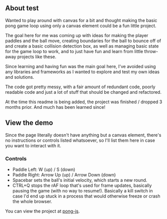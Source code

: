 ## About test
Wanted to play around with canvas for a bit and thought making the basic
pong game loop using only a canvas element could be a fun little project.

The goal here for me was coming up with ideas for making the player paddles
and the ball move, creating boundaries for the ball to bounce off of and create
a basic collision detection box, as well as managing basic state for the game
loop to work, and to just have fun and learn from little throw-away projects
like these.

Since learning and having fun was the main goal here, I've avoided using
any libraries and frameworks as I wanted to explore and test my own ideas
and solutions.

The code got pretty messy, with a fair amount of redundant code, poorly
readable code and just a lot of stuff that should be changed and refactored.

At the time this readme is being added, the project was finished / dropped
3 months prior. And much has been learned since!

## View the demo
Since the page literally doesn't have anything but a canvas element, there's
no instructions or controls listed whatsoever, so I'll list them here in case
you want to interact with it.

### Controls
- Paddle Left: W (up) / S (down)
- Paddle Right: Arrow Up (up) / Arrow Down (down)
- Spacebar sets the ball's initial velocity, which starts a new round.
- CTRL+Q stops the rAF loop that's used for frame updates, basically pausing
  the game (with no way to resume!). Basically a kill switch in case I'd end up
  stuck in a process that would otherwise freeze or crash the whole browser.

You can view the project at [pong-js](https://mijo88.github.io/pong-js/).
